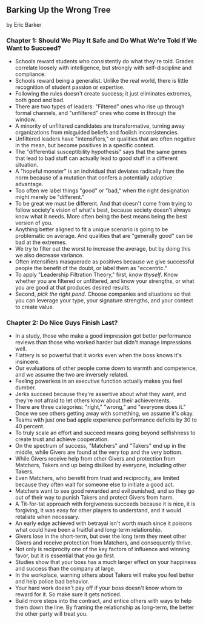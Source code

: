 ## Barking Up the Wrong Tree

by Eric Barker

### Chapter 1: Should We Play It Safe and Do What We're Told If We Want to Succeed?

* Schools reward students who consistently do what they're told. Grades correlate loosely with intelligence, but strongly with self-discipline and compliance.
* Schools reward being a generalist. Unlike the real world, there is little recognition of student passion or expertise.
* Following the rules doesn't create success; it just eliminates extremes, both good and bad.
* There are two types of leaders: "Filtered" ones who rise up through formal channels, and "unfiltered" ones who come in through the window.
* A minority of unfiltered candidates are transformative, turning away organizations from misguided beliefs and foolish inconsistencies.
* Unfiltered leaders have "intensifiers," or qualities that are often negative in the mean, but become positives in a specific context.
* The "differential susceptibility hypothesis" says that the same genes that lead to bad stuff can actually lead to good stuff in a different situation.
* A "hopeful monster" is an individual that deviates radically from the norm because of a mutation that confers a potentially adaptive advantage.
* Too often we label things "good" or "bad," when the right designation might merely be "different."
* To be great we must be different. And that doesn't come from trying to follow society's vision of what's best, because society doesn't always know what it needs. More often being the best means being the best version of you.
* Anything better aligned to fit a unique scenario is going to be problematic on average. And qualities that are "generally good" can be bad at the extremes.
* We try to filter out the worst to increase the average, but by doing this we also decrease variance.
* Often intensifiers masquerade as positives because we give successful people the benefit of the doubt, or label them as "eccentric."
* To apply "Leadership Filtration Theory," first, *know thyself*. Know whether you are filtered or unfiltered, and know your strengths, or what you are good at that produces desired results.
* Second, *pick the right pond*. Choose companies and situations so that you can leverage your type, your signature strengths, and your context to create value.

### Chapter 2: Do Nice Guys Finish Last?

* In a study, those who make a good impression got better performance reviews than those who worked harder but didn't manage impressions well.
* Flattery is so powerful that it works even when the boss knows it's insincere.
* Our evaluations of other people come down to warmth and competence, and we assume the two are inversely related.
* Feeling powerless in an executive function actually makes you feel dumber.
* Jerks succeed because they're assertive about what they want, and they're not afraid to let others know about their achievements.
* There are three categories: "right," "wrong," and "everyone does it." Once we see others getting away with something, we assume it's okay.
* Teams with just one bad apple experience performance deficits by 30 to 40 percent.
* To truly scale an effort and succeed means going beyond selfishness to create trust and achieve cooperation.
* On the spectrum of success, "Matchers" and "Takers" end up in the middle, while Givers are found at the very top and the very bottom.
* While Givers receive help from other Givers and protection from Matchers, Takers end up being disliked by everyone, including other Takers.
* Even Matchers, who benefit from trust and reciprocity, are limited because they often wait for someone else to initiate a good act.
* Matchers want to see good rewarded and evil punished, and so they go out of their way to punish Takers and protect Givers from harm.
* A Tit-for-tat approach with forgiveness succeeds because it is nice, it is forgiving, it was easy for other players to understand, and it would retaliate when necessary.
* An early edge achieved with betrayal isn't worth much since it poisons what could have been a fruitful and long-term relationship.
* Givers lose in the short-term, but over the long term they meet other Givers and receive protection from Matchers, and consequently thrive.
* Not only is reciprocity one of the key factors of influence and winning favor, but it is essential that you go first.
* Studies show that your boss has a much larger effect on your happiness and success than the company at large.
* In the workplace, warning others about Takers will make you feel better and help police bad behavior.
* Your hard work doesn't pay off if your boss doesn't know whom to reward for it. So make sure it gets noticed.
* Build more steps into the contract, and entice others with ways to help them down the line. By framing the relationship as long-term, the better the other party will treat you.
